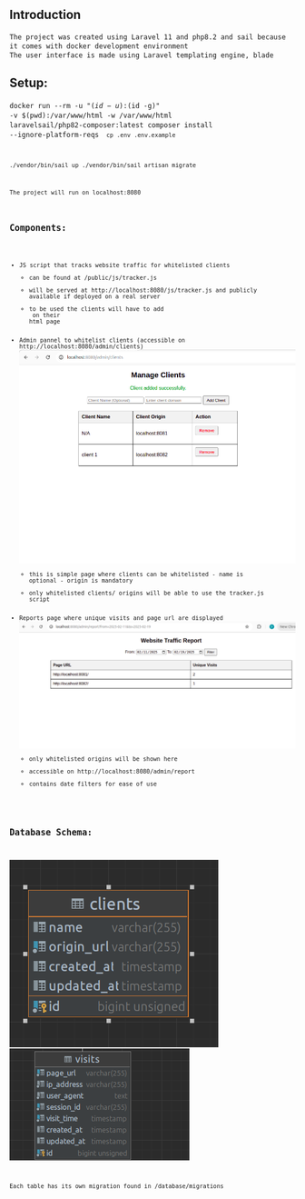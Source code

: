 ## Introduction
    The project was created using Laravel 11 and php8.2 and sail because it comes with docker development environment
    The user interface is made using Laravel templating engine, blade

## Setup:

<code>docker run --rm
-u "$(id -u):$(id -g)"
-v $(pwd):/var/www/html
-w /var/www/html laravelsail/php82-composer:latest
composer install --ignore-platform-reqs <code/>
cp .env .env.example

./vendor/bin/sail up
./vendor/bin/sail artisan migrate

The project will run on localhost:8080

## Components: 
- JS script that tracks website traffic for whitelisted clients
   - can be found at  /public/js/tracker.js
   - will be served at http://localhost:8080/js/tracker.js and publicly available if deployed on a real server
   - to be used the clients will have to add <script src="http://localhost:8080/js/tracker.js"></script> on their html page
- Admin pannel to whitelist clients (accessible on http://localhost:8080/admin/clients)
  ![img.png](img.png)
   - this is simple page where clients can be whitelisted
         - name is optional
         - origin is mandatory
   - only whitelisted clients/ origins will be able to use the tracker.js script
- Reports page where unique visits and page url are displayed
![img_1.png](img_1.png)
  - only whitelisted origins will be shown here
  - accessible on http://localhost:8080/admin/report
  - contains date filters for ease of use 

## Database Schema:
 ![img_2.png](img_2.png)
 ![img_3.png](img_3.png)
  
 Each table has its own migration found in /database/migrations